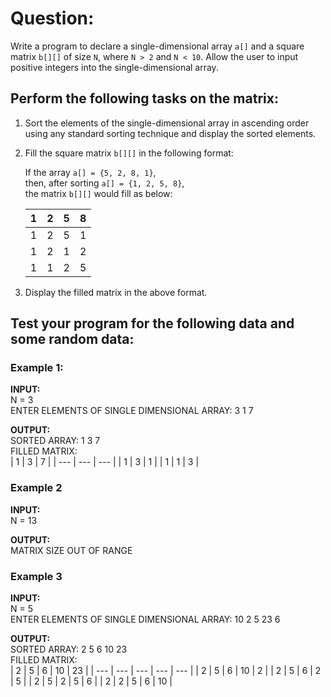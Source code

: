 # Question:

Write a program to declare a single-dimensional array `a[]` and a square matrix `b[][]` of size `N`, where `N > 2` and `N < 10`. Allow the user to input positive integers into the single-dimensional array.

## Perform the following tasks on the matrix:

1. Sort the elements of the single-dimensional array in ascending order using any standard sorting technique and display the sorted elements.

2. Fill the square matrix `b[][]` in the following format:
  
    If the array `a[] = {5, 2, 8, 1}`,  
    then, after sorting `a[] = {1, 2, 5, 8}`,  
    the matrix `b[][]` would fill as below:

    | 1   | 2   | 5   | 8   |
    | --- | --- | --- | --- |
    | 1   | 2   | 5   | 1   |
    | 1   | 2   | 1   | 2   |
    | 1   | 1   | 2   | 5   |

3. Display the filled matrix in the above format.

## Test your program for the following data and some random data:

### Example 1:

**INPUT:**  
N = 3  
ENTER ELEMENTS OF SINGLE DIMENSIONAL ARRAY: 3 1 7

**OUTPUT:**  
SORTED ARRAY: 1 3 7  
FILLED MATRIX:  
| 1   | 3   | 7   |
| --- | --- | --- |
| 1   | 3   | 1   |
| 1   | 1   | 3   |

### Example 2

**INPUT:**  
N = 13

**OUTPUT:**  
MATRIX SIZE OUT OF RANGE

### Example 3

**INPUT:**  
N = 5  
ENTER ELEMENTS OF SINGLE DIMENSIONAL ARRAY: 10 2 5 23 6

**OUTPUT:**  
SORTED ARRAY: 2 5 6 10 23  
FILLED MATRIX:  
| 2   | 5   | 6   | 10  | 23  |
| --- | --- | --- | --- | --- |
| 2   | 5   | 6   | 10  | 2   |
| 2   | 5   | 6   | 2   | 5   |
| 2   | 5   | 2   | 5   | 6   |
| 2   | 2   | 5   | 6   | 10  |
